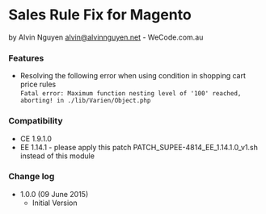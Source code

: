 # Sales Rule Fix for Magento
by Alvin Nguyen <alvin@alvinnguyen.net> - WeCode.com.au

### Features
* Resolving the following error when using condition in shopping cart price rules<br/>
`Fatal error: Maximum function nesting level of '100' reached, aborting! in ./lib/Varien/Object.php`

### Compatibility
* CE 1.9.1.0
* EE 1.14.1 - please apply this patch PATCH_SUPEE-4814_EE_1.14.1.0_v1.sh instead of this module

### Change log
* 1.0.0 (09 June 2015)
  * Initial Version

